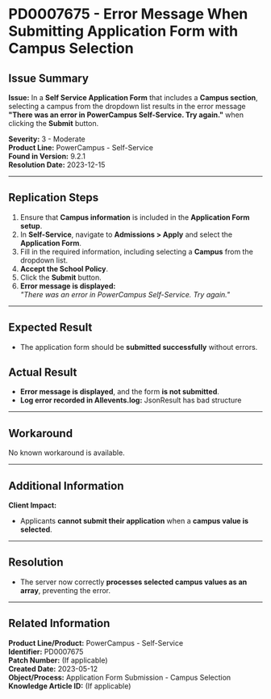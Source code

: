 # PD0007675 - Error Message When Submitting Application Form with Campus Selection

## Issue Summary
**Issue:** In a **Self Service Application Form** that includes a **Campus section**, selecting a campus from the dropdown list results in the error message **"There was an error in PowerCampus Self-Service. Try again."** when clicking the **Submit** button.

**Severity:** 3 - Moderate  
**Product Line:** PowerCampus - Self-Service  
**Found in Version:** 9.2.1  
**Resolution Date:** 2023-12-15  

---

## Replication Steps
1. Ensure that **Campus information** is included in the **Application Form setup**.
2. In **Self-Service**, navigate to **Admissions > Apply** and select the **Application Form**.
3. Fill in the required information, including selecting a **Campus** from the dropdown list.
4. **Accept the School Policy**.
5. Click the **Submit** button.
6. **Error message is displayed:**  
   _"There was an error in PowerCampus Self-Service. Try again."_

---

## Expected Result
- The application form should be **submitted successfully** without errors.

## Actual Result
- **Error message is displayed**, and the form **is not submitted**.
- **Log error recorded in Allevents.log:** JsonResult has bad structure


---

## Workaround
No known workaround is available.

---

## Additional Information
**Client Impact:**
- Applicants **cannot submit their application** when a **campus value is selected**.

---

## Resolution
- The server now correctly **processes selected campus values as an array**, preventing the error.

---

## Related Information
**Product Line/Product:** PowerCampus - Self-Service  
**Identifier:** PD0007675  
**Patch Number:** (If applicable)  
**Created Date:** 2023-05-12  
**Object/Process:** Application Form Submission - Campus Selection  
**Knowledge Article ID:** (If applicable)
